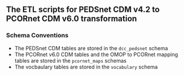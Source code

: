 ## The ETL scripts for PEDSnet CDM v4.2 to PCORnet CDM v6.0 transformation

### Schema Conventions

- The PEDSnet CDM tables are stored in the `dcc_pedsnet` schema
- The PCORnet v6.0 CDM tables and the OMOP to PCORnet mapping tables are stored in the `pcornet_maps` schemas
- The vocbaulary tables are stored in the `vocabulary` schema 
